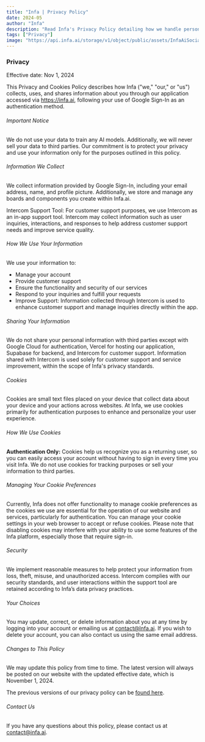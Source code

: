 ```yaml
---
title: "Infa | Privacy Policy"
date: 2024-05
author: "Infa"
description: "Read Infa's Privacy Policy detailing how we handle personal information collected through our services, including our Chrome Extension."
tags: ["Privacy"]
image: "https://api.infa.ai/storage/v1/object/public/assets/InfaAiSocialMediaPreview.png"
---
```


### Privacy

Effective date: Nov 1, 2024

This Privacy and Cookies Policy describes how Infa ("we," "our," or "us") collects, uses, and shares information about you through our application accessed via https://infa.ai, following your use of Google Sign-In as an authentication method.

###### Important Notice

We do not use your data to train any AI models. Additionally, we will never sell your data to third parties. Our commitment is to protect your privacy and use your information only for the purposes outlined in this policy.

###### Information We Collect

We collect information provided by Google Sign-In, including your email address, name, and profile picture. Additionally, we store and manage any boards and components you create within Infa.ai.

Intercom Support Tool: For customer support purposes, we use Intercom as an in-app support tool. Intercom may collect information such as user inquiries, interactions, and responses to help address customer support needs and improve service quality.

###### How We Use Your Information
We use your information to:
* Manage your account
* Provide customer support
* Ensure the functionality and security of our services
* Respond to your inquiries and fulfill your requests
* Improve Support: Information collected through Intercom is used to enhance customer support and manage inquiries directly within the app.

###### Sharing Your Information

We do not share your personal information with third parties except with Google Cloud for authentication, Vercel for hosting our application, Supabase for backend, and Intercom for customer support. Information shared with Intercom is used solely for customer support and service improvement, within the scope of Infa's privacy standards.

###### Cookies

Cookies are small text files placed on your device that collect data about your device and your actions across websites. At Infa, we use cookies primarily for authentication purposes to enhance and personalize your user experience.

###### How We Use Cookies

**Authentication Only:** Cookies help us recognize you as a returning user, so you can easily access your account without having to sign in every time you visit Infa. We do not use cookies for tracking purposes or sell your information to third parties.

###### Managing Your Cookie Preferences

Currently, Infa does not offer functionality to manage cookie preferences as the cookies we use are essential for the operation of our website and services, particularly for authentication. You can manage your cookie settings in your web browser to accept or refuse cookies. Please note that disabling cookies may interfere with your ability to use some features of the Infa platform, especially those that require sign-in.

###### Security

We implement reasonable measures to help protect your information from loss, theft, misuse, and unauthorized access. Intercom complies with our security standards, and user interactions within the support tool are retained according to Infa’s data privacy practices.

###### Your Choices

You may update, correct, or delete information about you at any time by logging into your account or emailing us at contact@Infa.ai. If you wish to delete your account, you can also contact us using the same email address.

###### Changes to This Policy

We may update this policy from time to time. The latest version will always be posted on our website with the updated effective date, which is November 1, 2024.

The previous versions of our privacy policy can be [found here](https://github.com/infa-ai/Infa-Content-Hub/commits/main/privacy/index.md).

###### Contact Us

If you have any questions about this policy, please contact us at contact@infa.ai.
